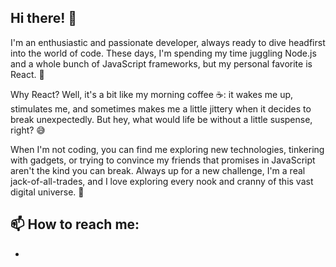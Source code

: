 ## Hi there! 👋

I'm an enthusiastic and passionate developer, always ready to dive headfirst into the world of code. These days, I'm spending my time juggling Node.js and a whole bunch of JavaScript frameworks, but my personal favorite is React. 🎉

Why React? Well, it's a bit like my morning coffee ☕️: it wakes me up, stimulates me, and sometimes makes me a little jittery when it decides to break unexpectedly. But hey, what would life be without a little suspense, right? 😅

When I'm not coding, you can find me exploring new technologies, tinkering with gadgets, or trying to convince my friends that promises in JavaScript aren't the kind you can break. Always up for a new challenge, I'm a real jack-of-all-trades, and I love exploring every nook and cranny of this vast digital universe. 🚀

## 📫 How to reach me:
- 
